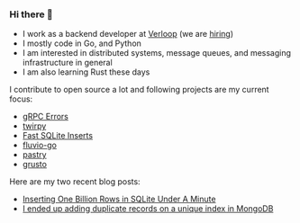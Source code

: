 ### Hi there 👋

- I work as a backend developer at [Verloop](https://github.com/verloop) (we are [hiring](https://verloop-team.freshteam.com/jobs))
- I mostly code in Go, and Python
- I am interested in distributed systems, message queues, and messaging infrastructure in general
- I am also learning Rust these days

I contribute to open source a lot and following projects are my current focus:

- [gRPC Errors](https://github.com/avinassh/grpc-errors)
- [twirpy](https://github.com/verloop/twirpy)
- [Fast SQLite Inserts](https://github.com/avinassh/fast-sqlite3-inserts)
- [fluvio-go](https://github.com/avinassh/fluvio-go)
- [pastry](https://github.com/avinassh/pastry)
- [grusto](https://github.com/avinassh/grusto)

Here are my two recent blog posts:

- [Inserting One Billion Rows in SQLite Under A Minute](https://avi.im/blag/2021/fast-sqlite-inserts/)
- [I ended up adding duplicate records on a unique index in MongoDB](https://avi.im/blag/2021/mongo-dupes-in-unique-index/)
